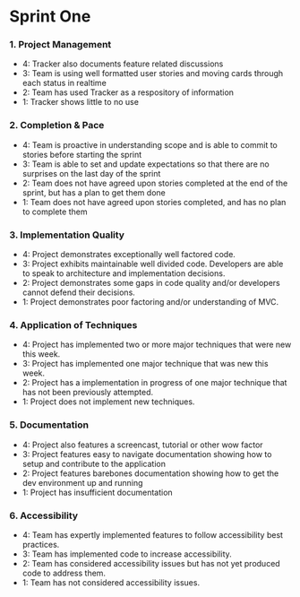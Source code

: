 # Sprint One

### 1. Project Management

*   4: Tracker also documents feature related discussions
*   3: Team is using well formatted user stories and moving cards through each status in realtime
*   2: Team has used Tracker as a respository of information
*   1: Tracker shows little to no use

### 2. Completion & Pace

*   4: Team is proactive in understanding scope and is able to commit to stories before starting the sprint
*   3: Team is able to set and update expectations so that there are no surprises on the last day of the sprint
*   2: Team does not have agreed upon stories completed at the end of the sprint, but has a plan to get them done
*   1: Team does not have agreed upon stories completed, and has no plan to complete them

### 3. Implementation Quality

*   4: Project demonstrates exceptionally well factored code.
*   3: Project exhibits maintainable well divided code. Developers are able to speak to architecture and implementation decisions.
*   2: Project demonstrates some gaps in code quality and/or developers cannot defend their decisions.
*   1: Project demonstrates poor factoring and/or understanding of MVC.

### 4. Application of Techniques

*   4: Project has implemented two or more major techniques that were new this week.
*   3: Project has implemented one major technique that was new this week.
*   2: Project has a implementation in progress of one major technique that has not been previously attempted.
*   1: Project does not implement new techniques.

### 5. Documentation

*   4: Project also features a screencast, tutorial or other wow factor
*   3: Project features easy to navigate documentation showing how to setup and contribute to the application
*   2: Project features barebones documentation showing how to get the dev environment up and running
*   1: Project has insufficient documentation

### 6. Accessibility

*   4: Team has expertly implemented features to follow accessibility best practices.
*   3: Team has implemented code to increase accessibility.
*   2: Team has considered accessibility issues but has not yet produced code to address them.
*   1: Team has not considered accessibility issues.

